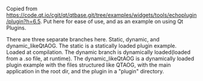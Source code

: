 Copied from https://code.qt.io/cgit/qt/qtbase.git/tree/examples/widgets/tools/echoplugin/plugin?h=6.5. Put here for ease of use, and as an example on using Qt Plugins.

There are three separate branches here. Static, dynamic, and dynamic_likeQtAOG. 
The static is a statically loaded plugin example. Loaded at compilation. The dynamic branch is dynamically loaded(loaded from a .so file, at runtime). The dynamic_likeQtAOG is a dynamically loaded plugin example with the files structured like QTAOG, with the main application in the root dir, and the plugin in a "plugin" directory.
